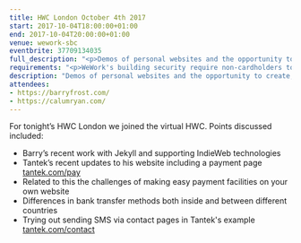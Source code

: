 ```yaml
---
title: HWC London October 4th 2017
start: 2017-10-04T18:00:00+01:00
end: 2017-10-04T20:00:00+01:00
venue: wework-sbc
eventbrite: 37709134035
full_description: "<p>Demos of personal websites and the opportunity to create, update or experiment on your personal website.</p><p>Whether you’re a coder, designer, or just someone who wants to improve their presence on the web, this meetup is for you.</p><p>Join us in London from 6pm</p>"
requirements: "<p>WeWork's building security require non-cardholders to register as guests before being allowed access to the building.</p><p>Please meet at <strong>6pm</strong> sharp at the 30 Stamford Street ground floor reception.</p><p>There are a few different ways you can register for Homebrew Website Club London:</p>"
description: "Demos of personal websites and the opportunity to create, update or experiment on your personal website"
attendees:
- https://barryfrost.com/
- https://calumryan.com/
---
```

For tonight’s HWC London we joined the virtual HWC. Points discussed included:

- Barry’s recent work with Jekyll and supporting IndieWeb technologies
- Tantek’s recent updates to his website including a payment page [tantek.com/pay](http://tantek.com/pay)
- Related to this the challenges of making easy payment facilities on your own website
- Differences in bank transfer methods both inside and between different countries
- Trying out sending SMS via contact pages in Tantek's example [tantek.com/contact](http://tantek.com/contact)
